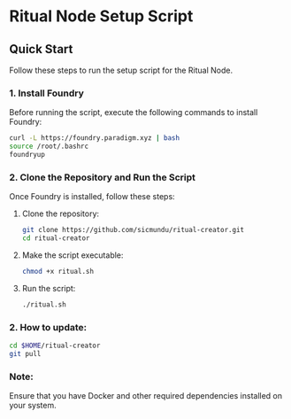 
# Ritual Node Setup Script

## Quick Start

Follow these steps to run the setup script for the Ritual Node.

### 1. Install Foundry

Before running the script, execute the following commands to install Foundry:

```bash
curl -L https://foundry.paradigm.xyz | bash
source /root/.bashrc
foundryup
```

### 2. Clone the Repository and Run the Script

Once Foundry is installed, follow these steps:

1. Clone the repository:
   ```bash
   git clone https://github.com/sicmundu/ritual-creator.git
   cd ritual-creator
   ```

2. Make the script executable:
   ```bash
   chmod +x ritual.sh
   ```

3. Run the script:
   ```bash
   ./ritual.sh
   ```

### 2. How to update:

   ```bash
   cd $HOME/ritual-creator
   git pull
   ```


### Note:
Ensure that you have Docker and other required dependencies installed on your system.
